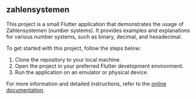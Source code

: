 ## zahlensystemen

This project is a small Flutter application that demonstrates the usage of Zahlensystemen (number systems). It provides examples and explanations for various number systems, such as binary, decimal, and hexadecimal.

To get started with this project, follow the steps below:

1. Clone the repository to your local machine.
2. Open the project in your preferred Flutter development environment.
3. Run the application on an emulator or physical device.

For more information and detailed instructions, refer to the [online documentation](https://docs.flutter.dev/).



